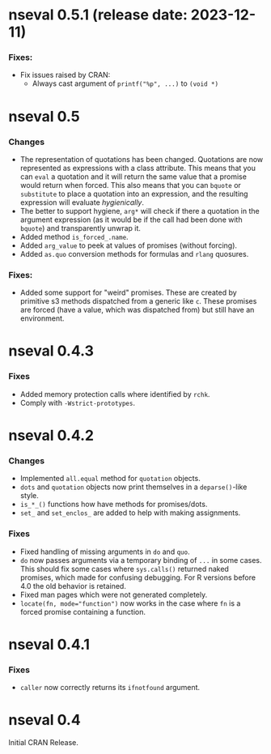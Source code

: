 # nseval 0.5.1 (release date: 2023-12-11)

### Fixes:

* Fix issues raised by CRAN:
  * Always cast argument of `printf("%p", ...)` to `(void *)`

# nseval 0.5

### Changes

* The representation of quotations has been changed. Quotations are now represented as expressions with a class attribute. This means that you can `eval` a quotation and it will return the same value that a promise would return when forced. This also means that you can `bquote` or `substitute` to place a quotation into an expression, and the resulting expression will evaluate _hygienically_.
* The better to support hygiene, `arg*` will check if there a quotation in the argument expression (as it would be if the call had been done with `bquote`) and transparently unwrap it.
* Added method `is_forced_.name`.
* Added `arg_value` to peek at values of promises (without forcing).
* Added `as.quo` conversion methods for formulas and `rlang` quosures.

### Fixes:

* Added some support for "weird" promises. These are created by primitive s3 methods dispatched from a generic like `c`. These promises are forced (have a value, which was dispatched from) but still have an environment.

# nseval 0.4.3

### Fixes

* Added memory protection calls where identified by `rchk`.
* Comply with `-Wstrict-prototypes`.

# nseval 0.4.2

### Changes

* Implemented `all.equal` method for `quotation` objects.
* `dots` and `quotation` objects now print themselves in a `deparse()`-like style.
* `is_*_()` functions how have methods for promises/dots.
* `set_` and `set_enclos_` are added to help with making assignments.

### Fixes

* Fixed handling of missing arguments in `do` and `quo`.
* `do` now passes arguments via a temporary binding of `...` in some
  cases. This should fix some cases where `sys.calls()` returned naked
  promises, which made for confusing debugging. For R versions before 
  4.0 the old behavior is retained.
* Fixed man pages which were not generated completely.
* `locate(fn, mode="function")` now works in the case where `fn` is
  a forced promise containing a function.


# nseval 0.4.1

### Fixes
 * `caller` now correctly returns its `ifnotfound` argument.
 
# nseval 0.4

Initial CRAN Release.

